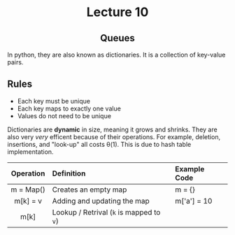 <div align = "center">

# Lecture 10
## Queues
  
</div>

In python, they are also known as dictionaries. It is a collection of key-value pairs. 

 ## Rules
- Each key must be unique 
- Each key maps to exactly one value
- Values do not need to be unique


Dictionaries are **dynamic** in size, meaning it grows and shrinks. They are also very *very* efficent because of their operations. For example, deletion, insertions, and "look-up" all costs θ(1). This is due to hash table implementation. 

| Operation | Definition | Example Code | 
| :---: | :--- | :--- | 
| m = Map() | Creates an empty map | m = {} | 
| m[k] = v | Adding and updating the map | m['a'] = 10 |
| m[k] | Lookup / Retrival (`k` is mapped to `v`) | 
